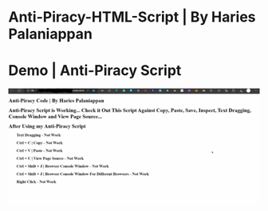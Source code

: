 # Anti-Piracy-HTML-Script | By Haries Palaniappan

# Demo | Anti-Piracy Script

![](https://github.com/haries-dev/Antipiracy-HTML-Script/blob/main/antipiracy_html_script_demo.gif)
